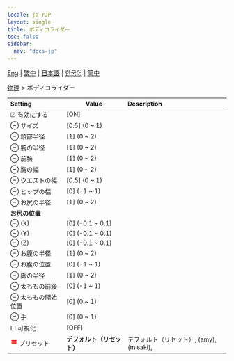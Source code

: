 ```yaml
---
locale: ja-rJP
layout: single
title: ボディコライダー
toc: false
sidebar:
  nav: "docs-jp"
---
```

[Eng](/dancexr/menu/2025.4/actor/body_colliders) | [繁中](/tw/dancexr/menu/2025.4/actor/body_colliders) | [日本語](/jp/dancexr/menu/2025.4/actor/body_colliders) | [한국어](/kr/dancexr/menu/2025.4/actor/body_colliders) | [简中](/zh/dancexr/menu/2025.4/actor/body_colliders)

[物理](../menu#物理) > ボディコライダー



| Setting | Value | Description |
| :--- | --- | :--- |
|  ☑ 有効にする| [ON] | 
|  ⊖ サイズ| [0.5] (0 ~ 1) | 
|  ⊖ 頭部半径| [1] (0 ~ 2) | 
|  ⊖ 腕の半径| [1] (0 ~ 2) | 
|  ⊖ 前腕| [1] (0 ~ 2) | 
|  ⊖ 胸の幅| [1] (0 ~ 2) | 
|  ⊖ ウエストの幅| [0.5] (0 ~ 1) | 
|  ⊖ ヒップの幅| [0] (-1 ~ 1) | 
|  ⊖ お尻の半径| [1] (0 ~ 2) | 
|  <b>お尻の位置</b>|| 
|  ⊖ (X)| [0] (-0.1 ~ 0.1) | 
|  ⊖ (Y)| [0] (-0.1 ~ 0.1) | 
|  ⊖ (Z)| [0] (-0.1 ~ 0.1) | 
|  ⊖ お腹の半径| [1] (0 ~ 2) | 
|  ⊖ お腹の位置| [0] (-1 ~ 1) | 
|  ⊖ 脚の半径| [1] (0 ~ 2) | 
|  ⊖ 太ももの前後| [0] (-1 ~ 1) | 
|  ⊖ 太ももの開始位置| [0] (0 ~ 1) | 
|  ⊖ 手| [0] (0 ~ 1) | 
|  □ 可視化| [OFF] | 
| <img src="/images/icon/ic_list.png" alt="list icon"/> プリセット| **デフォルト（リセット）** | デフォルト（リセット）, (amy), (misaki),  |
